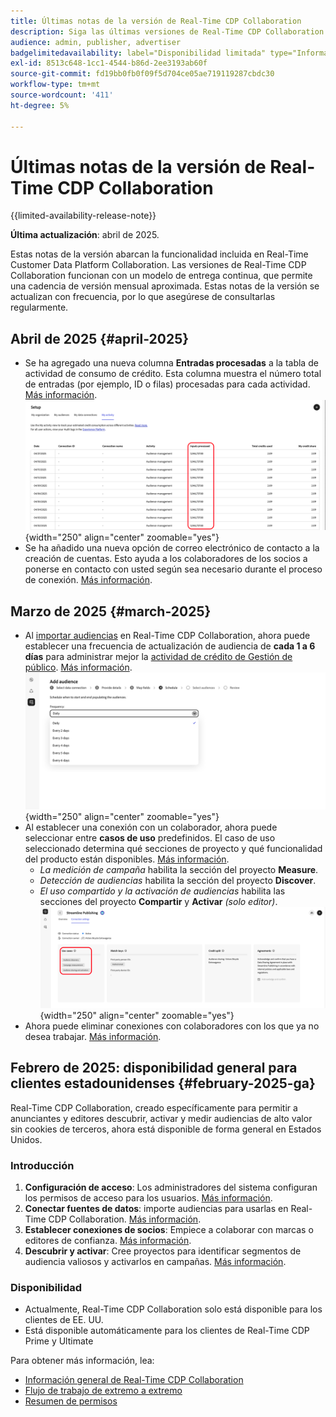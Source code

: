 ```yaml
---
title: Últimas notas de la versión de Real-Time CDP Collaboration
description: Siga las últimas versiones de Real-Time CDP Collaboration
audience: admin, publisher, advertiser
badgelimitedavailability: label="Disponibilidad limitada" type="Informative" url="https://helpx.adobe.com/es/legal/product-descriptions/real-time-customer-data-platform-collaboration.html newtab=true"
exl-id: 8513c648-1cc1-4544-b86d-2ee3193ab60f
source-git-commit: fd19bb0fb0f09f5d704ce05ae719119287cbdc30
workflow-type: tm+mt
source-wordcount: '411'
ht-degree: 5%

---
```


# Últimas notas de la versión de Real-Time CDP Collaboration

{{limited-availability-release-note}}

**Última actualización**: abril de 2025.

Estas notas de la versión abarcan la funcionalidad incluida en Real-Time Customer Data Platform Collaboration. Las versiones de Real-Time CDP Collaboration funcionan con un modelo de entrega continua, que permite una cadencia de versión mensual aproximada. Estas notas de la versión se actualizan con frecuencia, por lo que asegúrese de consultarlas regularmente.

## Abril de 2025 {#april-2025}

* Se ha agregado una nueva columna **Entradas procesadas** a la tabla de actividad de consumo de crédito. Esta columna muestra el número total de entradas (por ejemplo, ID o filas) procesadas para cada actividad. [Más información](/help/guide/setup/my-activity.md#inputs-processed). <br> ![Columna de entradas procesadas resaltada en Mi vista de actividad.](/help/assets/release-notes/2025/inputs-processed-column.png "Columna de entradas procesadas resaltada en Mi vista de actividad."){width="250" align="center" zoomable="yes"}
* Se ha añadido una nueva opción de correo electrónico de contacto a la creación de cuentas. Esto ayuda a los colaboradores de los socios a ponerse en contacto con usted según sea necesario durante el proceso de conexión. [Más información](../setup/onboard-organization.md).

## Marzo de 2025 {#march-2025}

* Al [importar audiencias](/help/guide/setup/onboard-audiences.md) en Real-Time CDP Collaboration, ahora puede establecer una frecuencia de actualización de audiencia de **cada 1 a 6 días** para administrar mejor la [actividad de crédito de Gestión de público](/help/guide/setup/my-activity.md#types-of-activities). [Más información](/help/guide/setup/onboard-audiences.md#schedule). <br> ![Pantalla de programación que muestra diferentes intervalos de frecuencia para actualizar el abono a audiencia.](/help/assets/setup/add-manage-audiences/Step-Schedule-Set-Frequency.png "Pantalla de programación que muestra diferentes intervalos de frecuencia para actualizar la pertenencia a audiencias."){width="250" align="center" zoomable="yes"}
* Al establecer una conexión con un colaborador, ahora puede seleccionar entre **casos de uso** predefinidos. El caso de uso seleccionado determina qué secciones de proyecto y qué funcionalidad del producto están disponibles. [Más información](/help/guide/collaborate/manage-projects.md#project-use-cases).
   * *La medición de campaña* habilita la sección del proyecto **Measure**.
   * *Detección de audiencias* habilita la sección del proyecto **Discover**.
   * *El uso compartido y la activación de audiencias* habilita las secciones del proyecto **Compartir** y **Activar** *(solo editor)*. <br> ![Casos de uso resaltados en la vista de conexión.](/help/assets/release-notes/2025/use-cases.png "Casos de uso resaltados en la vista de conexión."){width="250" align="center" zoomable="yes"}
* Ahora puede eliminar conexiones con colaboradores con los que ya no desea trabajar. [Más información](/help/guide/connect/establishing-connections.md#delete-connections).


## Febrero de 2025: disponibilidad general para clientes estadounidenses {#february-2025-ga}

Real-Time CDP Collaboration, creado específicamente para permitir a anunciantes y editores descubrir, activar y medir audiencias de alto valor sin cookies de terceros, ahora está disponible de forma general en Estados Unidos.

### Introducción 

1. **Configuración de acceso**: Los administradores del sistema configuran los permisos de acceso para los usuarios. [Más información](/help/guide/permissions/manage-user-access.md#RTCDP-collaboration-access).
2. **Conectar fuentes de datos**: importe audiencias para usarlas en Real-Time CDP Collaboration. [Más información](/help/guide/setup/onboard-audiences.md).
3. **Establecer conexiones de socios**: Empiece a colaborar con marcas o editores de confianza. [Más información](/help/guide/connect/establishing-connections.md).
4. **Descubrir y activar**: Cree proyectos para identificar segmentos de audiencia valiosos y activarlos en campañas. [Más información](/help/guide/collaborate/manage-projects.md).

### Disponibilidad

* Actualmente, Real-Time CDP Collaboration solo está disponible para los clientes de EE. UU.
* Está disponible automáticamente para los clientes de Real-Time CDP Prime y Ultimate

Para obtener más información, lea:

* [Información general de Real-Time CDP Collaboration](/help/guide/home.md)
* [Flujo de trabajo de extremo a extremo](/help/guide/end-to-end-workflow.md)
* [Resumen de permisos](/help/guide/permissions/overview.md)
